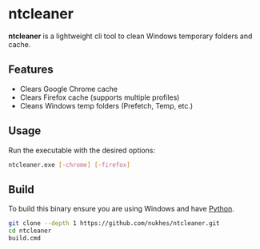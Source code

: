 # ntcleaner
**ntcleaner** is a lightweight cli tool to clean Windows temporary folders and cache.

## Features
- Clears Google Chrome cache  
- Clears Firefox cache (supports multiple profiles)  
- Cleans Windows temp folders (Prefetch, Temp, etc.)

## Usage
Run the executable with the desired options:
```bash
ntcleaner.exe [-chrome] [-firefox]
```

## Build
To build this binary ensure you are using Windows and have [Python](https://www.python.org/).
```bash
git clone --depth 1 https://github.com/nukhes/ntcleaner.git
cd ntcleaner
build.cmd
```
